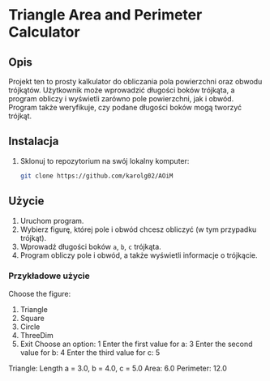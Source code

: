 # Triangle Area and Perimeter Calculator

## Opis
Projekt ten to prosty kalkulator do obliczania pola powierzchni oraz obwodu trójkątów. Użytkownik może wprowadzić długości boków trójkąta, a program obliczy i wyświetli zarówno pole powierzchni, jak i obwód. Program także weryfikuje, czy podane długości boków mogą tworzyć trójkąt.

## Instalacja
1. Sklonuj to repozytorium na swój lokalny komputer:
   ```bash
   git clone https://github.com/karolg02/AOiM

## Użycie
1. Uruchom program.
2. Wybierz figurę, której pole i obwód chcesz obliczyć (w tym przypadku trójkąt).
3. Wprowadź długości boków `a`, `b`, `c` trójkąta.
4. Program obliczy pole i obwód, a także wyświetli informacje o trójkącie.

### Przykładowe użycie
Choose the figure:
1) Triangle
2) Square
3) Circle
4) ThreeDim
5) Exit
Choose an option:
1
Enter the first value for a:
3
Enter the second value for b:
4
Enter the third value for c:
5


Triangle:
Length a = 3.0, b = 4.0, c = 5.0
Area: 6.0
Perimeter: 12.0
